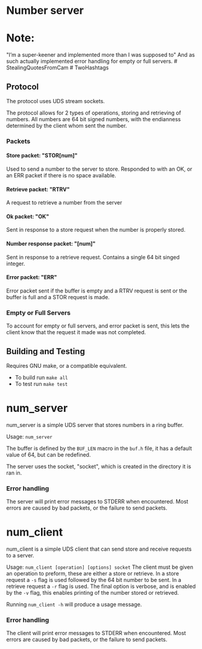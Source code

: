 Number server
=============

# Note:

"I’m a super-keener and implemented more than I was supposed to"
And as such actually implemented error handling for empty or full servers.
\# StealingQuotesFromCam
\# TwoHashtags

## Protocol

The protocol uses UDS stream sockets.

The protocol allows for 2 types of operations, storing and retrieving of numbers.
All numbers are 64 bit signed numbers, with the endianness determined by the client whom sent the number.

### Packets

#### Store packet: "STOR[num]"

Used to send a number to the server to store.
Responded to with an OK, or an ERR packet if there is no space available.

#### Retrieve packet: "RTRV"

A request to retrieve a number from the server

#### Ok packet: "OK"

Sent in response to a store request when the number is properly stored.

#### Number response packet: "[num]"

Sent in response to a retrieve request.
Contains a single 64 bit singed integer.

#### Error packet: "ERR"

Error packet sent if the buffer is empty and a RTRV request is sent or the buffer is full and a STOR request is made.

### Empty or Full Servers

To account for empty or full servers, and error packet is sent, this lets the client know that the request it made was not completed.

## Building and Testing

Requires GNU make, or a compatible equivalent.
* To build run `make all`
* To test run `make test`

num_server
==========

num_server is a simple UDS server that stores numbers in a ring buffer.

Usage: `num_server`

The buffer is defined by the `BUF_LEN` macro in the `buf.h` file, it has a default value of 64, but can be redefined.

The server uses the socket, "socket", which is created in the directory it is ran in.

### Error handling

The server will print error messages to STDERR when encountered.
Most errors are caused by bad packets, or the failure to send packets.

num_client
==========

num_client is a simple UDS client that can send store and receive requests to a server.

Usage: `num_client [operation] [options] socket`
The client must be given an operation to preform, these are either a store or retrieve.
In a store request a `-s` flag is used followed by the 64 bit number to be sent.
In a retrieve request a `-r` flag is used.
The final option is verbose, and is enabled by the `-v` flag, this enables printing of the number stored or retrieved.

Running `num_client -h` will produce a usage message.

### Error handling

The client will print error messages to STDERR when encountered.
Most errors are caused by bad packets, or the failure to send packets.
